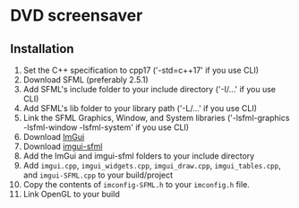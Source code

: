 # DVD screensaver

## Installation
1. Set the C++ specification to cpp17 ('-std=c++17' if you use CLI)
2. Download SFML (preferably 2.5.1)
3. Add SFML's include folder to your include directory ('-I/...' if you use CLI)
4. Add SFML's lib folder to your library path ('-L/...' if you use CLI)
5. Link the SFML Graphics, Window, and System libraries ('-lsfml-graphics -lsfml-window -lsfml-system' if you use CLI)
6. Download [ImGui](https://github.com/ocornut/imgui)
7. Download [imgui-sfml](https://github.com/SFML/imgui-sfml)
8. Add the ImGui and imgui-sfml folders to your include directory
9. Add ``imgui.cpp``, ``imgui_widgets.cpp``, ``imgui_draw.cpp``, 
 ``imgui_tables.cpp``, and ``imgui-SFML.cpp`` to your build/project
10. Copy the contents of ``imconfig-SFML.h`` to your ``imconfig.h`` file.
11. Link OpenGL to your build
